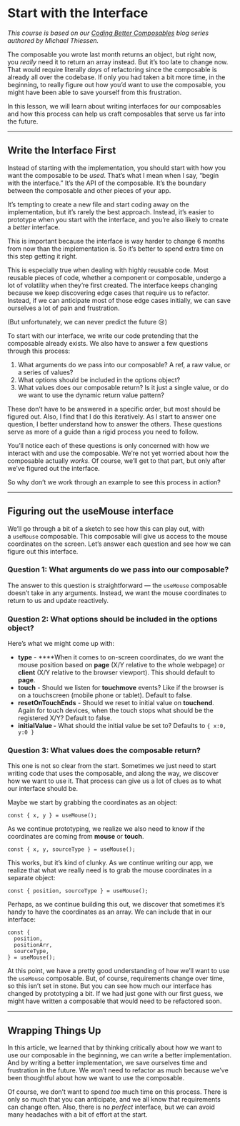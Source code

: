 Start with the Interface
========================

_This course is based on our [Coding Better Composables](https://www.vuemastery.com/blog/coding-better-composables-1-of-5) blog series authored by Michael Thiessen._

The composable you wrote last month returns an object, but right now, you _really_ need it to return an array instead. But it’s too late to change now. That would require literally _days_ of refactoring since the composable is already all over the codebase. If only you had taken a bit more time, in the beginning, to really figure out how you’d want to use the composable, you might have been able to save yourself from this frustration.

In this lesson, we will learn about writing interfaces for our composables and how this process can help us craft composables that serve us far into the future.

* * *

**Write the Interface First**
-----------------------------

Instead of starting with the implementation, you should start with how you want the composable to be _used_. That’s what I mean when I say, “begin with the interface.” It’s the API of the composable. It’s the boundary between the composable and other pieces of your app.

It’s tempting to create a new file and start coding away on the implementation, but it’s rarely the best approach. Instead, it’s easier to prototype when you start with the interface, and you’re also likely to create a _better_ interface.

This is important because the interface is way harder to change 6 months from now than the implementation is. So it’s better to spend extra time on this step getting it right.

This is especially true when dealing with highly reusable code. Most reusable pieces of code, whether a component or composable, undergo a lot of volatility when they’re first created. The interface keeps changing because we keep discovering edge cases that require us to refactor. Instead, if we can anticipate most of those edge cases initially, we can save ourselves a lot of pain and frustration.

(But unfortunately, we can never predict the future 😢)

To start with our interface, we write our code pretending that the composable already exists. We also have to answer a few questions through this process:

1.  What arguments do we pass into our composable? A ref, a raw value, or a series of values?
2.  What options should be included in the options object?
3.  What values does our composable return? Is it just a single value, or do we want to use the dynamic return value pattern?

These don’t have to be answered in a specific order, but most should be figured out. Also, I find that I do this iteratively. As I start to answer one question, I better understand how to answer the others. These questions serve as more of a guide than a rigid process you need to follow.

You’ll notice each of these questions is only concerned with how we interact with and use the composable. We’re not yet worried about how the composable actually _works_. Of course, we’ll get to that part, but only after we’ve figured out the interface.

So why don’t we work through an example to see this process in action?

* * *

**Figuring out the useMouse interface**
---------------------------------------

We’ll go through a bit of a sketch to see how this can play out, with a `useMouse` composable. This composable will give us access to the mouse coordinates on the screen. Let’s answer each question and see how we can figure out this interface.

### **Question 1: What arguments do we pass into our composable?**

The answer to this question is straightforward — the `useMouse` composable doesn’t take in any arguments. Instead, we want the mouse coordinates to return to us and update reactively.

### **Question 2: What options should be included in the options object?**

Here’s what we might come up with:

*   **type** - \*\*\*\*When it comes to on-screen coordinates, do we want the mouse position based on **page** (X/Y relative to the whole webpage) or **client** (X/Y relative to the browser viewport). This should default to **page**.
*   **touch** - Should we listen for **touchmove** events? Like if the browser is on a touchscreen (mobile phone or tablet). Default to false.
*   **resetOnTouchEnds** - Should we reset to initial value on **touchend**. Again for touch devices, when the touch stops what should be the registered X/Y? Default to false.
*   **initialValue -** What should the initial value be set to? Defaults to `{ x:0, y:0 }`

### **Question 3: What values does the composable return?**

This one is not so clear from the start. Sometimes we just need to start writing code that uses the composable, and along the way, we discover how we want to use it. That process can give us a lot of clues as to what our interface should be.

Maybe we start by grabbing the coordinates as an object:

    const { x, y } = useMouse();
    

As we continue prototyping, we realize we also need to know if the coordinates are coming from **mouse** or **touch**.

    const { x, y, sourceType } = useMouse();
    

This works, but it’s kind of clunky. As we continue writing our app, we realize that what we really need is to grab the mouse coordinates in a separate object:

    const { position, sourceType } = useMouse();
    
    

Perhaps, as we continue building this out, we discover that sometimes it’s handy to have the coordinates as an array. We can include that in our interface:

    const {
      position,
      positionArr,
      sourceType,
    } = useMouse();
    
    

At this point, we have a pretty good understanding of how we’ll want to use the `useMouse` composable. But, of course, requirements change over time, so this isn’t set in stone. But you can see how much our interface has changed by prototyping a bit. If we had just gone with our first guess, we might have written a composable that would need to be refactored soon.

* * *

**Wrapping Things Up**
----------------------

In this article, we learned that by thinking critically about how we want to use our composable in the beginning, we can write a better implementation. And by writing a better implementation, we save ourselves time and frustration in the future. We won’t need to refactor as much because we’ve been thoughtful about how we want to use the composable.

Of course, we don’t want to spend _too_ much time on this process. There is only so much that you can anticipate, and we all know that requirements can change often. Also, there is no _perfect_ interface, but we can avoid many headaches with a bit of effort at the start.
